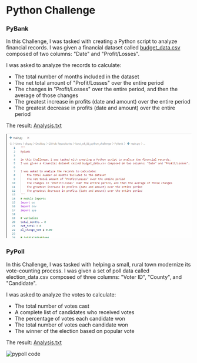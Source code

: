 # Python Challenge

### PyBank

In this Challenge, I was tasked with creating a Python script to analyze financial records. 
I was given a financial dataset called [budget_data.csv](/PyBank/Resources/budget_data.csv) composed of two columns: "Date" and "Profit/Losses".

I was asked to analyze the records to calculate:
  - The total number of months included in the dataset
  - The net total amount of "Profit/Losses" over the entire period
  - The changes in "Profit/Losses" over the entire period, and then the average of those changes
  - The greatest increase in profits (date and amount) over the entire period
  - The greatest decrease in profits (date and amount) over the entire period
    
The result: [Analysis.txt](/PyBank/Analysis/Analysis.txt)

![pybank code](/PyBank/Resources/pybank.gif)

### PyPoll

In this Challenge, I was tasked with helping a small, rural town modernize its vote-counting process.
I was given a set of poll data called election_data.csv composed of three columns: "Voter ID", "County", and "Candidate". 

I was asked to analyze the votes to calculate:
  - The total number of votes cast
  - A complete list of candidates who received votes
  - The percentage of votes each candidate won
  - The total number of votes each candidate won
  - The winner of the election based on popular vote
    
The result: [Analysis.txt](/PyPoll/Analysis/Analysis.txt)

![pypoll code](/PyPoll/Resources/pybank.gif)



